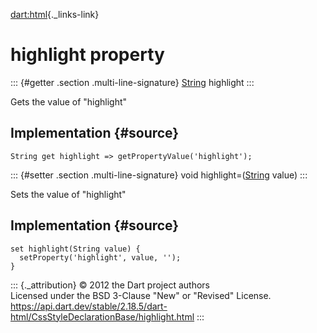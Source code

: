 [dart:html](../../dart-html/dart-html-library){._links-link}

highlight property
==================

::: {#getter .section .multi-line-signature}
[String](../../dart-core/string-class) highlight
:::

Gets the value of \"highlight\"

Implementation {#source}
--------------

``` {.language-dart data-language="dart"}
String get highlight => getPropertyValue('highlight');
```

::: {#setter .section .multi-line-signature}
void highlight=([String](../../dart-core/string-class) value)
:::

Sets the value of \"highlight\"

Implementation {#source}
--------------

``` {.language-dart data-language="dart"}
set highlight(String value) {
  setProperty('highlight', value, '');
}
```

::: {._attribution}
© 2012 the Dart project authors\
Licensed under the BSD 3-Clause \"New\" or \"Revised\" License.\
<https://api.dart.dev/stable/2.18.5/dart-html/CssStyleDeclarationBase/highlight.html>
:::

